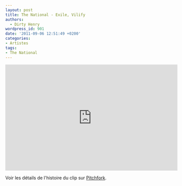 ```yaml
---
layout: post
title: The National - Exile, Vilify
authors:
  - Dirty Henry
wordpress_id: 901
date: '2011-09-06 12:51:49 +0200'
categories:
- Artistes
tags:
- The National
---
```

<iframe width="540" height="333" src="http://www.youtube.com/embed/M4X6q7rKGd0" frameborder="0" allowfullscreen></iframe>

Voir les détails de l'histoire du clip sur [Pitchfork](http://pitchfork.com/news/43486-video-the-national-exile-vilify/).
